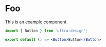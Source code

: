 # Foo

This is an example component.

```jsx
import { Button } from 'ultra-design';

export default () => <Button>Button</Button>
```
